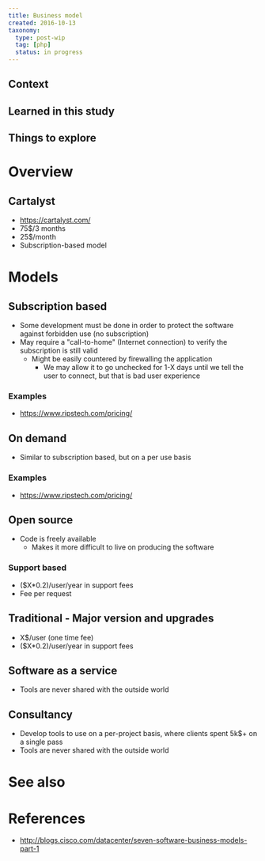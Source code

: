 ```yaml
---
title: Business model
created: 2016-10-13
taxonomy:
  type: post-wip
  tag: [php]
  status: in progress
---
```


## Context

## Learned in this study

## Things to explore

# Overview

## Cartalyst
* https://cartalyst.com/
* 75$/3 months
* 25$/month
* Subscription-based model

# Models
## Subscription based
* Some development must be done in order to protect the software against forbidden use (no subscription)
* May require a "call-to-home" (Internet connection) to verify the subscription is still valid
	* Might be easily countered by firewalling the application
		* We may allow it to go unchecked for 1-X days until we tell the user to connect, but that is bad user experience

### Examples
* https://www.ripstech.com/pricing/

## On demand
* Similar to subscription based, but on a per use basis

### Examples
* https://www.ripstech.com/pricing/

## Open source
* Code is freely available
	* Makes it more difficult to live on producing the software

### Support based
* ($X*0.2)/user/year in support fees
* Fee per request

## Traditional - Major version and upgrades
* X$/user (one time fee)
* ($X*0.2)/user/year in support fees

## Software as a service
* Tools are never shared with the outside world

## Consultancy
* Develop tools to use on a per-project basis, where clients spent 5k$+ on a single pass
* Tools are never shared with the outside world

# See also

# References
* http://blogs.cisco.com/datacenter/seven-software-business-models-part-1
